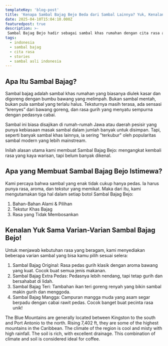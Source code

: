 ```yaml
---
templateKey: 'blog-post'
title: 'Kenapa Sambal Bajag Bejo Beda dari Sambal Lainnya? Yuk, Kenalan!'
date: 2025-04-10T15:04:10.000Z
featuredpost: true
description: >-
 Sambal Bajag Bejo hadir sebagai sambal khas rumahan dengan cita rasa autentik dan tekstur unik. Dibuat dari bahan-bahan alami tanpa pengawet, sambal ini menawarkan rasa pedas gurih dengan aroma bawang goreng yang menggoda. Tersedia dalam berbagai varian seperti Original, Extra Pedas, Teri, Mangga, dan Terasi—cocok untuk segala jenis hidangan dan semua kalangan pencinta sambal.
tags:
  - indonesia
  - sambal bajag
  - cita rasa
  - stories
  - sambal asli indonesia
---
```

## Apa Itu Sambal Bajag?
Sambal bajag adalah sambal khas rumahan yang biasanya diulek kasar dan digoreng dengan bumbu bawang yang melimpah. Bukan sambal mentah, bukan pula sambal yang terlalu halus. Teksturnya masih terasa, ada sensasi “krenyes” dari bawang goreng, dan rasa gurih yang menyatu sempurna dengan pedasnya cabai.

Sambal ini biasa disajikan di rumah-rumah Jawa atau daerah pesisir yang punya kebiasaan masak sambal dalam jumlah banyak untuk disimpan. Tapi, seperti banyak sambal khas lainnya, ia sering "terkubur" oleh popularitas sambal modern yang lebih mainstream.

Inilah alasan utama kami membuat Sambal Bajag Bejo: mengangkat kembali rasa yang kaya warisan, tapi belum banyak dikenal.

## Apa yang Membuat Sambal Bajag Bejo Istimewa?

Kami percaya bahwa sambal yang enak tidak cukup hanya pedas. Ia harus punya rasa, aroma, dan tekstur yang memikat. Maka dari itu, kami mengutamakan tiga hal dalam setiap botol Sambal Bajag Bejo:
1. Bahan-Bahan Alami & Pilihan
2. Tekstur Khas Bajag
3. Rasa yang Tidak Membosankan

## Kenalan Yuk Sama Varian-Varian Sambal Bajag Bejo!

Untuk menjawab kebutuhan rasa yang beragam, kami menyediakan beberapa varian sambal yang bisa kamu pilih sesuai selera:
1. Sambal Bajag Original: Rasa pedas gurih klasik dengan aroma bawang yang kuat. Cocok buat semua jenis makanan.
2. Sambal Bajag Extra Pedas: Pedasnya lebih nendang, tapi tetap gurih dan bersahabat di lidah.
3. Sambal Bajag Teri: Tambahan ikan teri goreng renyah yang bikin sambal makin gurih dan menggoda.
4. Sambal Bajag Mangga: Campuran mangga muda yang asam segar berpadu dengan cabai rawit pedas. Cocok banget buat pecinta rasa unik!

The Blue Mountains are generally located between Kingston to the south and Port Antonio to the north. Rising 7,402 ft, they are some of the highest mountains in the Caribbean. The climate of the region is cool and misty with high rainfall. The soil is rich, with excellent drainage. This combination of climate and soil is considered ideal for coffee.
